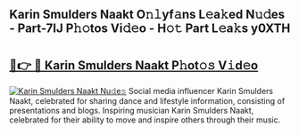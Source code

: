 ## Karin Smulders Naakt O𝚗𝚕yf𝚊ns L𝚎a𝚔ed N𝚞𝚍es - Part-7IJ P𝚑𝚘tos Vi𝚍𝚎o - H𝚘𝚝 Part L𝚎a𝚔s y0XTH

# <h2><a href="http://kfboaqe.oniu.top/?m=Karin+Smulders+Naakt">🔗👉 🔴 Karin Smulders Naakt P𝚑ot𝚘𝚜 V𝚒d𝚎o</a></h2>

[![Karin Smulders Naakt Nu𝚍e𝚜](https://i.imgur.com/0qMVB7G.gif)](http://kfboaqe.oniu.top/?m=Karin+Smulders+Naakt)
Social media influencer Karin Smulders Naakt, celebrated for sharing dance and lifestyle information, consisting of presentations and blogs. Inspiring musician Karin Smulders Naakt, celebrated for their ability to move and inspire others through their music.  
